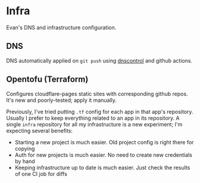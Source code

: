 # Infra

Evan's DNS and infrastructure configuration.

## DNS
DNS automatically applied on `git push` using [dnscontrol](https://dnscontrol.org/) and github actions.

## Opentofu (Terraform)
Configures cloudflare-pages static sites with corresponding github repos. It's new and poorly-tested; apply it manually.

Previously, I've tried putting `.tf` config for each app in that app's repository. Usually I prefer to keep everything related to an app in its repository. A single `infra` repository for all my infrastructure is a new experiment; I'm expecting several benefits: 
* Starting a new project is much easier. Old project config is right there for copying
* Auth for new projects is much easier. No need to create new credentials by hand
* Keeping infrastructure up to date is much easier. Just check the results of one CI job for diffs
